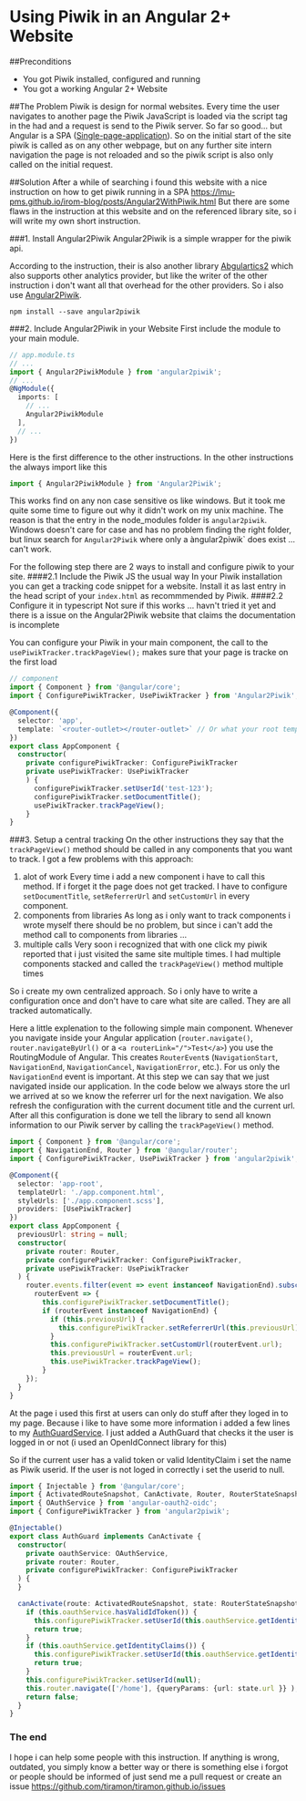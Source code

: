 # Using Piwik in an Angular 2+ Website

##Preconditions
- You got Piwik installed, configured and running
- You got a working Angular 2+ Website

##The Problem
Piwik is design for normal websites. Every time the user navigates to another page the Piwik JavaScript is loaded via the script tag in the had and a request is send to the Piwik server. So far so good... but Angular is a SPA ([Single-page-application](https://en.wikipedia.org/wiki/Single-page_application)). So on the initial start of the site piwik is called as on any other webpage, but on any further site intern navigation the page is not reloaded and so the piwik script is also only called on the initial request.

##Solution
After a while of searching i found this website with a nice instruction on how to get piwik running in a SPA 
https://lmu-pms.github.io/irom-blog/posts/Angular2WithPiwik.html
But there are some flaws in the instruction at this website and on the referenced library site, so i will write my own short instruction.

###1. Install Angular2Piwik
Angular2Piwik is a simple wrapper for the piwik api.

According to the instruction, their is also another library [Abgulartics2](https://github.com/angulartics/angulartics2) which also supports other analytics provider, but like the writer of the other instruction i don't want all that overhead for the other providers. So i also use [Angular2Piwik](https://github.com/awronka/Angular2Piwik).
```console
npm install --save angular2piwik
```

###2. Include Angular2Piwik in your Website
First include the module to your main module.
```ts
// app.module.ts
// ...
import { Angular2PiwikModule } from 'angular2piwik';
// ...
@NgModule({
  imports: [
    // ...
    Angular2PiwikModule
  ],
  // ...
})
```
Here is the first difference to the other instructions. In the other instructions the always import like this
```ts
import { Angular2PiwikModule } from 'Angular2Piwik';
```
This works find on any non case sensitive os like windows. But it took me quite some time to figure out why it didn't work on my unix machine.
The reason is that the entry in the node_modules folder is `angular2piwik`. Windows doesn't care for case and has no problem finding the right folder, but linux search for `Angular2Piwik` where only a àngular2piwik` does exist ... can't work.

For the following step there are 2 ways to install and configure piwik to your site.
####2.1 Include the Piwik JS the usual way
In your Piwik installation you can get a tracking code snippet for a website. Install it as last entry in the head script of your `index.html` as recommmended by Piwik.
####2.2 Configure it in typescript
Not sure if this works ... havn't tried it yet and there is a issue on the Angular2Piwik website that claims the documentation is incomplete

You can configure your Piwik in your main component, the call to the `usePiwikTracker.trackPageView();` makes sure that your page is tracke on the first load
```ts
// component
import { Component } from '@angular/core';
import { ConfigurePiwikTracker, UsePiwikTracker } from 'Angular2Piwik';

@Component({
  selector: 'app',
  template: `<router-outlet></router-outlet>` // Or what your root template is.
})
export class AppComponent {
  constructor(
    private configurePiwikTracker: ConfigurePiwikTracker
    private usePiwikTracker: UsePiwikTracker
    ) {
      configurePiwikTracker.setUserId('test-123');
      configurePiwikTracker.setDocumentTitle();
      usePiwikTracker.trackPageView();
    }
}
```

###3. Setup a central tracking
On the other instructions they say that the `trackPageView()` method should be called in any components that you want to track.
I got a few problems with this approach:
1. alot of work
Every time i add a new component i have to call this method. If i forget it the page does not get tracked. I have to configure `setDocumentTitle`, `setReferrerUrl` and `setCustomUrl` in every component.
2. components from libraries
As long as i only want to track components i wrote myself there should be no problem, but since i can't add the method call to components from libraries ...
3. multiple calls
Very soon i recognized that with one click my piwik reported that i just visited the same site multiple times. I had multiple components stacked and called the `trackPageView()` method multiple times

So i create my own centralized approach. So i only have to write a configuration once and don't have to care what site are called. They are all tracked automatically.

Here a little explenation to the following simple main component.
Whenever you navigate inside your Angular application (`router.navigate()`, `router.navigateByUrl()` or a `<a routerLink="/">Test</a>`) you use the RoutingModule of Angular. This creates `RouterEvent`s (`NavigationStart`, `NavigationEnd`, `NavigationCancel`, `NavigationError`, etc.). For us only the `NavigationEnd` event is important. At this step we can say that we just navigated inside our application. In the code below we always store the url we arrived at so we know the referrer url for the next navigation. We also refresh the configuration with the current document title and the current url.
After all this configuration is done we tell the library to send all known information to our Piwik server by calling the `trackPageView()` method.
```ts
import { Component } from '@angular/core';
import { NavigationEnd, Router } from '@angular/router';
import { ConfigurePiwikTracker, UsePiwikTracker } from 'angular2piwik';

@Component({
  selector: 'app-root',
  templateUrl: './app.component.html',
  styleUrls: ['./app.component.scss'],
  providers: [UsePiwikTracker]
})
export class AppComponent {
  previousUrl: string = null;
  constructor(
    private router: Router,
    private configurePiwikTracker: ConfigurePiwikTracker,
    private usePiwikTracker: UsePiwikTracker
  ) {
    router.events.filter(event => event instanceof NavigationEnd).subscribe( 
      routerEvent => {
        this.configurePiwikTracker.setDocumentTitle();
        if (routerEvent instanceof NavigationEnd) {
          if (this.previousUrl) {
            this.configurePiwikTracker.setReferrerUrl(this.previousUrl);
          }
          this.configurePiwikTracker.setCustomUrl(routerEvent.url);
          this.previousUrl = routerEvent.url;
          this.usePiwikTracker.trackPageView();
        }
    });
  }
}
```

At the page i used this first at users can only do stuff after they loged in to my page. Because i like to have some more information i added a few lines to my [AuthGuardService](https://angular.io/api/router/CanActivate).
I just added a AuthGuard that checks it the user is logged in or not (i used an OpenIdConnect library for this)

So if the current user has a valid token or valid IdentityClaim i set the name as Piwik userid. If the user is not loged in correctly i set the userid to null.
```ts
import { Injectable } from '@angular/core';
import { ActivatedRouteSnapshot, CanActivate, Router, RouterStateSnapshot } from '@angular/router';
import { OAuthService } from 'angular-oauth2-oidc';
import { ConfigurePiwikTracker } from 'angular2piwik';

@Injectable()
export class AuthGuard implements CanActivate {
  constructor(
    private oauthService: OAuthService,
    private router: Router,
    private configurePiwikTracker: ConfigurePiwikTracker
  ) {
  }

  canActivate(route: ActivatedRouteSnapshot, state: RouterStateSnapshot): boolean {
    if (this.oauthService.hasValidIdToken()) {
      this.configurePiwikTracker.setUserId(this.oauthService.getIdentityClaims().name);
      return true;
    }
    if (this.oauthService.getIdentityClaims()) {
      this.configurePiwikTracker.setUserId(this.oauthService.getIdentityClaims().name);
      return true;
    }
    this.configurePiwikTracker.setUserId(null);
    this.router.navigate(['/home'], {queryParams: {url: state.url }} );
    return false;
  }
}
```

### The end
I hope i can help some people with this instruction. If anything is wrong, outdated, you simply know a better way or there is something else i forgot or people should be informed of just send me a pull request or create an issue https://github.com/tiramon/tiramon.github.io/issues
